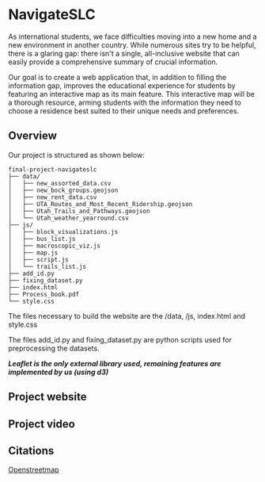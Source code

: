
# NavigateSLC

As international students, we face difficulties moving into a new home and a new environment in another country. While numerous sites try to be helpful, there is a glaring gap: there isn't a single, all-inclusive website that can easily provide a comprehensive summary of crucial information.

Our goal is to create a web application that, in addition to filling the information gap, improves the educational experience for students by featuring an interactive map as its main feature. This interactive map will be a thorough resource, arming students with the information they need to choose a residence best suited to their unique needs and preferences.



## Overview

Our project is structured as shown below:
```
final-project-navigateslc
├── data/
│   ├── new_assorted_data.csv
│   ├── new_bock_groups.geojson
│   ├── new_rent_data.csv
│   ├── UTA_Routes_and_Most_Recent_Ridership.geojson
│   ├── Utah_Trails_and_Pathways.geojson
│   └── Utah_weather_yearround.csv
├── js/
│   ├── block_visualizations.js
│   ├── bus_list.js
│   ├── macroscopic_viz.js
│   ├── map.js
│   ├── script.js
│   └── trails_list.js
├── add_id.py
├── fixing_dataset.py
├── index.html
├── Process_book.pdf
└── style.css
```

The files necessary to build the website are the /data, /js, index.html and style.css

The files add_id.py and fixing_dataset.py are python scripts used for preprocessing the datasets.

***Leaflet is the only external library used, remaining features are implemented by us (using d3)***


## Project website

## Project video

## Citations
[Openstreetmap](https://www.openstreetmap.org/copyright)